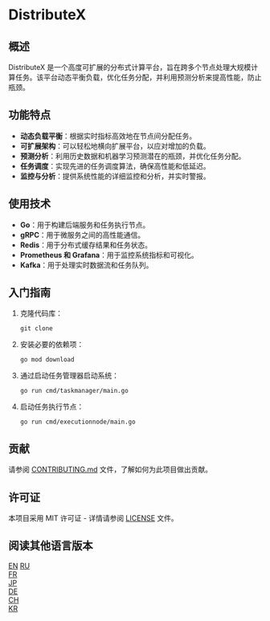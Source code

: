# DistributeX

## 概述

DistributeX 是一个高度可扩展的分布式计算平台，旨在跨多个节点处理大规模计算任务。该平台动态平衡负载，优化任务分配，并利用预测分析来提高性能，防止瓶颈。

## 功能特点

- **动态负载平衡**：根据实时指标高效地在节点间分配任务。
- **可扩展架构**：可以轻松地横向扩展平台，以应对增加的负载。
- **预测分析**：利用历史数据和机器学习预测潜在的瓶颈，并优化任务分配。
- **任务调度**：实现先进的任务调度算法，确保高性能和低延迟。
- **监控与分析**：提供系统性能的详细监控和分析，并实时警报。

## 使用技术

- **Go**：用于构建后端服务和任务执行节点。
- **gRPC**：用于微服务之间的高性能通信。
- **Redis**：用于分布式缓存结果和任务状态。
- **Prometheus 和 Grafana**：用于监控系统指标和可视化。
- **Kafka**：用于处理实时数据流和任务队列。

## 入门指南

1. 克隆代码库：
    ```
    git clone
    ```
2. 安装必要的依赖项：
    ```
    go mod download
    ```
3. 通过启动任务管理器启动系统：
    ```
    go run cmd/taskmanager/main.go
    ```
4. 启动任务执行节点：
    ```
    go run cmd/executionnode/main.go
    ```

## 贡献
请参阅 [CONTRIBUTING.md](/CONTRIBUTING.md) 文件，了解如何为此项目做出贡献。

## 许可证
本项目采用 MIT 许可证 - 详情请参阅 [LICENSE](/LICENSE.md) 文件。

## 阅读其他语言版本

[EN](/README.md)
[RU](README_RU.MD)  
[FR](README_FR.MD)  
[JP](README_JP.MD)  
[DE](README_DE.MD)  
[CH](README_CH.MD)  
[KR](README_KR.MD)